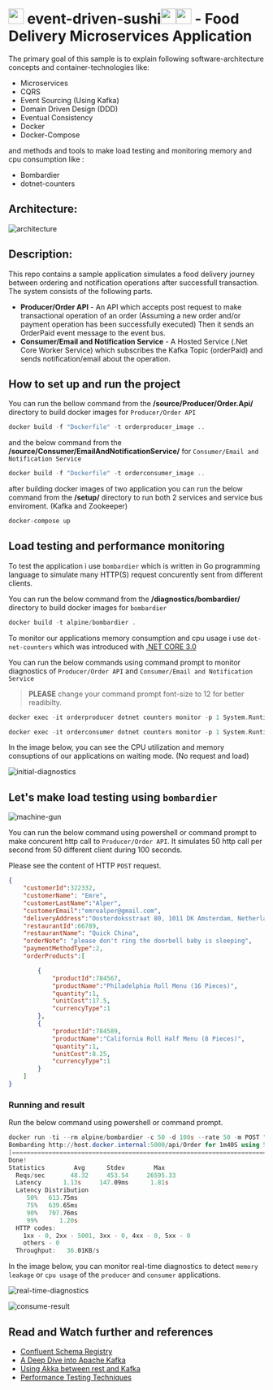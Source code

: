 # <img src="https://icons-for-free.com/iconfiles/png/512/sushi-1320568027512378083.png" width="30" height="30"> event-driven-sushi<img src="https://cdn0.iconfinder.com/data/icons/linkedin-ui-colored/48/JD-13-512.png" height="30" width="30"><img src="https://icon-library.com/images/delivery-icon-png/delivery-icon-png-29.jpg" width="30"> - Food Delivery Microservices Application
 The primary goal of this sample is to explain following software-architecture concepts and container-technologies like:  
* Microservices  
* CQRS  
* Event Sourcing (Using Kafka)
* Domain Driven Design (DDD)  
* Eventual Consistency  
* Docker
* Docker-Compose

and methods and tools to make load testing and monitoring memory and cpu consumption like  :
* Bombardier
* dotnet-counters

## Architecture:

![architecture](https://github.com/emrealper/event-driven-sushi/blob/main/media/Architecture.png)

## Description:
This repo contains a sample application simulates a food delivery journey between ordering and notification operations after successfull transaction. The system consists of the following parts.

* **Producer/Order API** - An API which accepts post request to make transactional operation of an order (Assuming a new order and/or payment operation has been successfully executed) Then it sends an OrderPaid event message to the event bus. 
* **Consumer/Email and Notification Service** - A Hosted Service (.Net Core Worker Service) which subscribes the Kafka Topic (orderPaid) and sends notification/email about the operation.

## How to set up and run the project
You can run the bellow command from the **/source/Producer/Order.Api/** directory to build docker images for  `Producer/Order API` 
```powershell
docker build -f "Dockerfile" -t orderproducer_image ..
```

and the below command from the **/source/Consumer/EmailAndNotificationService/**  for `Consumer/Email and Notification Service` 

```powershell
docker build -f "Dockerfile" -t orderconsumer_image ..
```

after building docker images of two application you can run the below command from the **/setup/** directory to run both 2 services and service bus enviroment. (Kafka and Zookeeper)

```powershell
docker-compose up
```
## Load testing and performance monitoring

To test the application i use `bombardier` which is written in Go programming language to simulate many HTTP(S) request concurently sent from different clients.

You can run the below command from the **/diagnostics/bombardier/** directory to build docker images for  `bombardier` 

```powershell
docker build -t alpine/bombardier .
```

To monitor our applications memory consumption and cpu usage i use `dot-net-counters` which was introduced with [.NET CORE 3.0](https://devblogs.microsoft.com/dotnet/introducing-diagnostics-improvements-in-net-core-3-0/)

You can run the below commands using command prompt to monitor diagnostics of `Producer/Order API` and `Consumer/Email and Notification Service` 
>**PLEASE** change your command prompt font-size to 12 for better readibilty.

```cpp
docker exec -it orderproducer dotnet counters monitor -p 1 System.Runtime Microsoft.AspNetCore.Hosting
```

```cpp
docker exec -it orderconsumer dotnet counters monitor -p 1 System.Runtime
```
In the image below, you can see the CPU utilization and memory consuptions of our applications on waiting mode. (No request and load)

![initial-diagnostics](https://github.com/emrealper/event-driven-sushi/blob/main/media/Diagnostics-1.png)


## Let's make load testing using `bombardier` 
![machine-gun](https://i.imgur.com/2u6JJnh.gif)

You can run the below command using powershell or command prompt to make concurent http call to  `Producer/Order API`. It simulates 50 http call per second from 50 different client during 100 seconds.

Please see the content of HTTP `POST` request.

``` JSON
{
	"customerId":322332, 
	"customerName": "Emre",
	"customerLastName":"Alper",
	"customerEmail":"emrealper@gmail.com",
	"deliveryAddress":"Oosterdoksstraat 80, 1011 DK Amsterdam, Netherlands",
	"restaurantId":66789, 
	"restaurantName": "Quick China",
	"orderNote": "please don't ring the doorbell baby is sleeping",
	"paymentMethodType":2,
	"orderProducts":[

		{
			"productId":784567,
			"productName":"Philadelphia Roll Menu (16 Pieces)",
			"quantity":1,
			"unitCost":17.5,
			"currencyType":1
		},
		{
			"productId":784589,
			"productName":"California Roll Half Menu (8 Pieces)",
			"quantity":1,
			"unitCost":8.25,
			"currencyType":1
		}
	]
}
```

### Running and result

Run the below command using powershell or command prompt.

```powershell
docker run -ti --rm alpine/bombardier -c 50 -d 100s --rate 50 -m POST "http://host.docker.internal:5000/api/Order" -H "Content-Type: application/json" -f "orderEventData.json"
Bombarding http://host.docker.internal:5000/api/Order for 1m40S using 50 connection(s)
[=======================================================================================================================================================================================================================================] 1m40sDone!
Done!
Statistics        Avg      Stdev        Max
  Reqs/sec       48.32     453.54     26595.33
  Latency      1.13s     147.09ms      1.81s
  Latency Distribution
     50%   613.75ms
     75%   639.65ms
     90%   707.76ms
     99%      1.20s
  HTTP codes:
    1xx - 0, 2xx - 5001, 3xx - 0, 4xx - 0, 5xx - 0
    others - 0
  Throughput:   36.01KB/s
```

In the image below, you can monitor real-time diagnostics to detect `memory leakage` or `cpu usage` of the `producer` and `consumer` applications. 


![real-time-diagnostics](https://github.com/emrealper/event-driven-sushi/blob/main/media/Diagnostics-Real-time.png)

![consume-result](https://github.com/emrealper/event-driven-sushi/blob/main/media/consumer.jpg)

## Read and Watch further and references
- [Confluent Schema Registry](https://docs.confluent.io/platform/current/schema-registry/index.html)
- [A Deep Dive into Apache Kafka](https://www.youtube.com/watch?v=X40EozwK75s)
- [Using Akka between rest and Kafka](https://deezer.io/akka-as-a-bridge-between-rest-and-kafka-acfe6194c202)
- [Performance Testing Techniques](https://www.youtube.com/watch?v=jn54CjePzs0&list=PLbs2hWUWXfExaGUHCyQoOUXZVjds1zHWR&index=13&t=618s)

